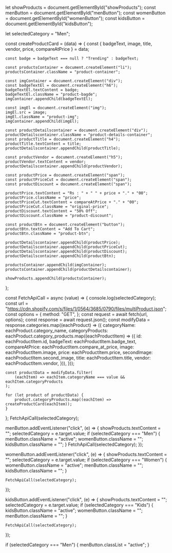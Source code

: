 let showProducts = document.getElementById("showProducts");
const menButton = document.getElementById("menButton");
const womenButton = document.getElementById("womenButton");
const kidsButton = document.getElementById("kidsButton");

let selectedCategory = "Men";

const createProductCard = (data) => {
    const {
        badgeText,
        image,
        title,
        vendor,
        price,
        compareAtPrice
    } = data;

    const badge = badgeText === null ? "Trending" : badgeText;

    const productsContainer = document.createElement("li");
    productsContainer.className = "product-container";

    const imgContainer = document.createElement("div");
    const badgeTextEl = document.createElement("h6");
    badgeTextEl.textContent = badge;
    badgeTextEl.className = "product-bagde";
    imgContainer.appendChild(badgeTextEl);

    const imgEl = document.createElement("img");
    imgEl.src = image;
    imgEl.className = "product-img";
    imgContainer.appendChild(imgEl);

    const productDetailscontainer = document.createElement("div");
    productDetailscontainer.className = "product-details-container";
    const productTitle = document.createElement("h4");
    productTitle.textContent = title;
    productDetailscontainer.appendChild(productTitle);

    const productVendor = document.createElement("h5");
    productVendor.textContent = vendor;
    productDetailscontainer.appendChild(productVendor);

    const productPrice = document.createElement("span");
    const productPriceCut = document.createElement("span");
    const productDiscount = document.createElement("span");

    productPrice.textContent = "Rs : " + " " + price + "." + "00";
    productPrice.className = "price";
    productPriceCut.textContent = compareAtPrice + "." + "00";
    productPriceCut.className = "original-price";
    productDiscount.textContent = "50% Off";
    productDiscount.className = "product-discount";

    const productBtn = document.createElement("button");
    productBtn.textContent = "Add To Cart";
    productBtn.className = "product-btn";

    productDetailscontainer.appendChild(productPrice);
    productDetailscontainer.appendChild(productPriceCut);
    productDetailscontainer.appendChild(productDiscount);
    productDetailscontainer.appendChild(productBtn);

    productsContainer.appendChild(imgContainer);
    productsContainer.appendChild(productDetailscontainer);

    showProducts.appendChild(productsContainer);
};

const FetchApiCall = async (value) => {
    console.log(selectedCategory);
    const url =
        "https://cdn.shopify.com/s/files/1/0564/3685/0790/files/multiProduct.json";
    const options = {
        method: "GET",
    };
    const request = await fetch(url, options);
    const response = await request.json();
    const modifyData = response.categories.map((eachProduct) => ({
        categoryName: eachProduct.category_name,
        categoryProducts: eachProduct.category_products.map((eachProductItem) => ({
            id: eachProductItem.id,
            badgeText: eachProductItem.badge_text,
            compareAtPrice: eachProductItem.compare_at_price,
            image: eachProductItem.image,
            price: eachProductItem.price,
            secondImage: eachProductItem.second_image,
            title: eachProductItem.title,
            vendor: eachProductItem.vendor,
        })),
    }));

    const productData = modifyData.filter(
        (eachItem) => eachItem.categoryName === value && eachItem.categoryProducts
    );

    for (let product of productData) {
        product.categoryProducts.map((eachItem) => createProductCard(eachItem));
    }
};
FetchApiCall(selectedCategory);

menButton.addEventListener("click", (e) => {
    showProducts.textContent = "";
    selectedCategory = e.target.value;
    if (selectedCategory === "Men") {
        menButton.className = "active";
        womenButton.className = "";
        kidsButton.className = "";
    }
    FetchApiCall(selectedCategory);
});

womenButton.addEventListener("click", (e) => {
    showProducts.textContent = "";
    selectedCategory = e.target.value;
    if (selectedCategory === "Women") {
        womenButton.className = "active";
        menButton.className = "";
        kidsButton.className = "";
    }

    FetchApiCall(selectedCategory);
});

kidsButton.addEventListener("click", (e) => {
    showProducts.textContent = "";
    selectedCategory = e.target.value;
    if (selectedCategory === "Kids") {
        kidsButton.className = "active";
        womenButton.className = "";
        menButton.className = "";
    }

    FetchApiCall(selectedCategory);
});

if (selectedCategory === "Men") {
    menButton.classList = "active";
}
